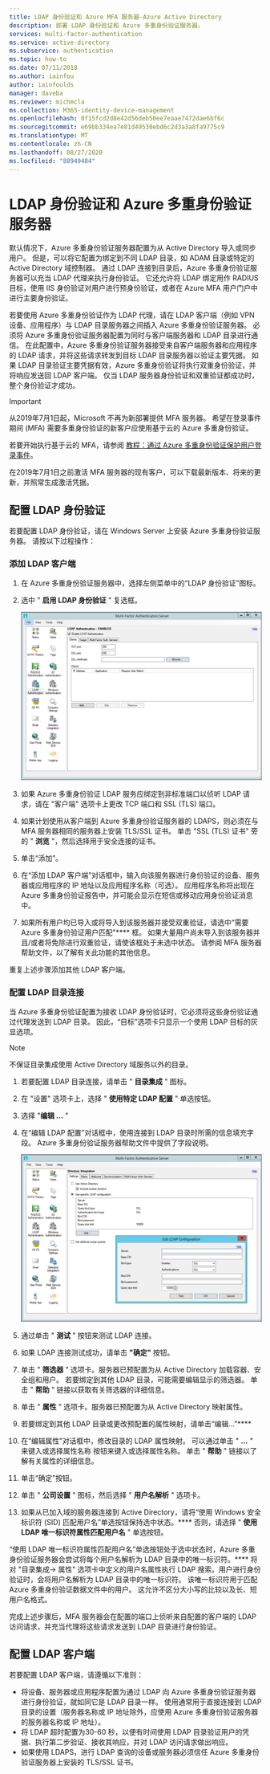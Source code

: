 ```yaml
---
title: LDAP 身份验证和 Azure MFA 服务器-Azure Active Directory
description: 部署 LDAP 身份验证和 Azure 多重身份验证服务器。
services: multi-factor-authentication
ms.service: active-directory
ms.subservice: authentication
ms.topic: how-to
ms.date: 07/11/2018
ms.author: iainfou
author: iainfoulds
manager: daveba
ms.reviewer: michmcla
ms.collection: M365-identity-device-management
ms.openlocfilehash: 0f15fcd2d8e42d56deb50ee7eaae7472dae6bf6c
ms.sourcegitcommit: e69bb334ea7e81d49530ebd6c2d3a3a8fa9775c9
ms.translationtype: MT
ms.contentlocale: zh-CN
ms.lasthandoff: 08/27/2020
ms.locfileid: "88949484"
---
```

# <a name="ldap-authentication-and-azure-multi-factor-authentication-server"></a>LDAP 身份验证和 Azure 多重身份验证服务器

默认情况下，Azure 多重身份验证服务器配置为从 Active Directory 导入或同步用户。 但是，可以将它配置为绑定到不同 LDAP 目录，如 ADAM 目录或特定的 Active Directory 域控制器。 通过 LDAP 连接到目录后，Azure 多重身份验证服务器可以充当 LDAP 代理来执行身份验证。 它还允许将 LDAP 绑定用作 RADIUS 目标，使用 IIS 身份验证对用户进行预身份验证，或者在 Azure MFA 用户门户中进行主要身份验证。

若要使用 Azure 多重身份验证作为 LDAP 代理，请在 LDAP 客户端（例如 VPN 设备、应用程序）与 LDAP 目录服务器之间插入 Azure 多重身份验证服务器。 必须将 Azure 多重身份验证服务器配置为同时与客户端服务器和 LDAP 目录进行通信。 在此配置中，Azure 多重身份验证服务器接受来自客户端服务器和应用程序的 LDAP 请求，并将这些请求转发到目标 LDAP 目录服务器以验证主要凭据。 如果 LDAP 目录验证主要凭据有效，Azure 多重身份验证将执行双重身份验证，并将响应发送回 LDAP 客户端。 仅当 LDAP 服务器身份验证和双重验证都成功时，整个身份验证才成功。

> [!IMPORTANT]
> 从2019年7月1日起，Microsoft 不再为新部署提供 MFA 服务器。 希望在登录事件期间 (MFA) 需要多重身份验证的新客户应使用基于云的 Azure 多重身份验证。
>
> 若要开始执行基于云的 MFA，请参阅 [教程：通过 Azure 多重身份验证保护用户登录事件](tutorial-enable-azure-mfa.md)。
>
> 在2019年7月1日之前激活 MFA 服务器的现有客户，可以下载最新版本、将来的更新，并照常生成激活凭据。

## <a name="configure-ldap-authentication"></a>配置 LDAP 身份验证

若要配置 LDAP 身份验证，请在 Windows Server 上安装 Azure 多重身份验证服务器。 请按以下过程操作：

### <a name="add-an-ldap-client"></a>添加 LDAP 客户端

1. 在 Azure 多重身份验证服务器中，选择左侧菜单中的“LDAP 身份验证”图标。
2. 选中 " **启用 LDAP 身份验证** " 复选框。

   ![MFA 服务器中的 LDAP 身份验证](./media/howto-mfaserver-dir-ldap/ldap2.png)

3. 如果 Azure 多重身份验证 LDAP 服务应绑定到非标准端口以侦听 LDAP 请求，请在 "客户端" 选项卡上更改 TCP 端口和 SSL (TLS) 端口。
4. 如果计划使用从客户端到 Azure 多重身份验证服务器的 LDAPS，则必须在与 MFA 服务器相同的服务器上安装 TLS/SSL 证书。 单击 "SSL (TLS) 证书" 旁的 " **浏览** "，然后选择用于安全连接的证书。
5. 单击“添加”。
6. 在“添加 LDAP 客户端”对话框中，输入向该服务器进行身份验证的设备、服务器或应用程序的 IP 地址以及应用程序名称（可选）。 应用程序名称将出现在 Azure 多重身份验证报告中，并可能会显示在短信或移动应用身份验证消息中。
7. 如果所有用户均已导入或将导入到该服务器并接受双重验证，请选中“需要 Azure 多重身份验证用户匹配”**** 框。 如果大量用户尚未导入到该服务器并且/或者将免除进行双重验证，请使该框处于未选中状态。 请参阅 MFA 服务器帮助文件，以了解有关此功能的其他信息。

重复上述步骤添加其他 LDAP 客户端。

### <a name="configure-the-ldap-directory-connection"></a>配置 LDAP 目录连接

当 Azure 多重身份验证配置为接收 LDAP 身份验证时，它必须将这些身份验证通过代理发送到 LDAP 目录。 因此，“目标”选项卡只显示一个使用 LDAP 目标的灰显选项。

> [!NOTE]
> 不保证目录集成使用 Active Directory 域服务以外的目录。

1. 若要配置 LDAP 目录连接，请单击 " **目录集成** " 图标。
2. 在 "设置" 选项卡上，选择 " **使用特定 LDAP 配置** " 单选按钮。
3. 选择 "**编辑 ...** "
4. 在“编辑 LDAP 配置”对话框中，使用连接到 LDAP 目录时所需的信息填充字段。 Azure 多重身份验证服务器帮助文件中提供了字段说明。

    ![目录集成 LDAP 配置](./media/howto-mfaserver-dir-ldap/ldap.png)

5. 通过单击 " **测试** " 按钮来测试 LDAP 连接。
6. 如果 LDAP 连接测试成功，请单击 **"确定"** 按钮。
7. 单击 " **筛选器** " 选项卡。服务器已预配置为从 Active Directory 加载容器、安全组和用户。 若要绑定到其他 LDAP 目录，可能需要编辑显示的筛选器。 单击 " **帮助** " 链接以获取有关筛选器的详细信息。
8. 单击 " **属性** " 选项卡。服务器已预配置为从 Active Directory 映射属性。
9. 若要绑定到其他 LDAP 目录或更改预配置的属性映射，请单击“编辑...”****
10. 在“编辑属性”对话框中，修改目录的 LDAP 属性映射。 可以通过单击 " **...** " 来键入或选择属性名称 按钮来键入或选择属性名称。 单击 " **帮助** " 链接以了解有关属性的详细信息。
11. 单击“确定”按钮。
12. 单击 " **公司设置** " 图标，然后选择 " **用户名解析** " 选项卡。
13. 如果从已加入域的服务器连接到 Active Directory，请将“使用 Windows 安全标识符 (SID) 匹配用户名”单选按钮保持选中状态。**** 否则，请选择 " **使用 LDAP 唯一标识符属性匹配用户名** " 单选按钮。

“使用 LDAP 唯一标识符属性匹配用户名”单选按钮处于选中状态时，Azure 多重身份验证服务器会尝试将每个用户名解析为 LDAP 目录中的唯一标识符。**** 将对 "目录集成-> 属性" 选项卡中定义的用户名属性执行 LDAP 搜索。用户进行身份验证时，会将用户名解析为 LDAP 目录中的唯一标识符。 该唯一标识符用于匹配 Azure 多重身份验证数据文件中的用户。 这允许不区分大小写的比较以及长、短用户名格式。

完成上述步骤后，MFA 服务器会在配置的端口上侦听来自配置的客户端的 LDAP 访问请求，并充当代理将这些请求发送到 LDAP 目录进行身份验证。

## <a name="configure-ldap-client"></a>配置 LDAP 客户端

若要配置 LDAP 客户端，请遵循以下准则：

* 将设备、服务器或应用程序配置为通过 LDAP 向 Azure 多重身份验证服务器进行身份验证，就如同它是 LDAP 目录一样。 使用通常用于直接连接到 LDAP 目录的设置（服务器名称或 IP 地址除外，应使用 Azure 多重身份验证服务器的服务器名称或 IP 地址）。
* 将 LDAP 超时配置为30-60 秒，以便有时间使用 LDAP 目录验证用户的凭据、执行第二步验证、接收其响应，并对 LDAP 访问请求做出响应。
* 如果使用 LDAPS，进行 LDAP 查询的设备或服务器必须信任 Azure 多重身份验证服务器上安装的 TLS/SSL 证书。
